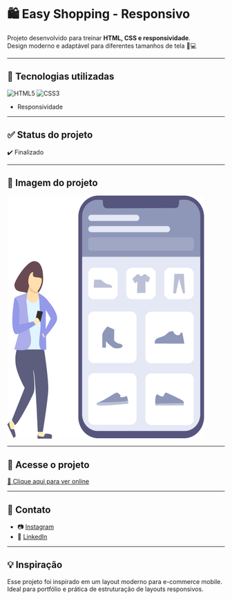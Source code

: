 # 🛍️ Easy Shopping - Responsivo

Projeto desenvolvido para treinar **HTML, CSS e responsividade**.  
Design moderno e adaptável para diferentes tamanhos de tela 📱💻

---

## 🚀 Tecnologias utilizadas

![HTML5](https://img.shields.io/badge/HTML5-E34F26?style=for-the-badge&logo=html5&logoColor=white)
![CSS3](https://img.shields.io/badge/CSS3-1572B6?style=for-the-badge&logo=css3&logoColor=white)
- Responsividade
---

## ✅ Status do projeto

✔️ Finalizado

---

## 📸 Imagem do projeto

![Imagem do projeto](./assets/Illustration-3-3.png)

---

## 🔗 Acesse o projeto

[🔗 Clique aqui para ver online](https://jvnakachima-dev.github.io/easy-shopping-responsivo/)

---

## 📱 Contato

- 📷 [Instagram](https://instagram.com/jv-nakachima)
- 💼 [LinkedIn](https://linkedin.com/in/jv_nakachima)

---

## 💡 Inspiração

Esse projeto foi inspirado em um layout moderno para e-commerce mobile.  
Ideal para portfólio e prática de estruturação de layouts responsivos.
